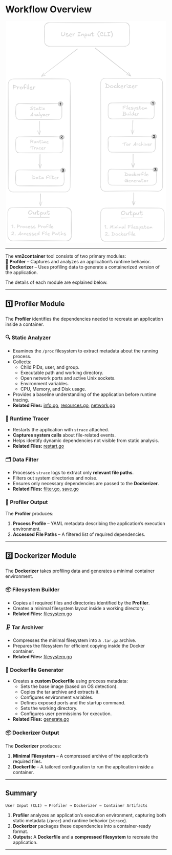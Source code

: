 # Workflow Overview

<div style="text-align: center;">
    <img src="./component-diagram.png" alt="Workflow Overview" width="500">
</div>

---

The **vm2container** tool consists of two primary modules:  
🔹 **Profiler** – Captures and analyzes an application’s runtime behavior.  
🔹 **Dockerizer** – Uses profiling data to generate a containerized version of the application.

The details of each module are explained below.

---

## **1️⃣ Profiler Module**

The **Profiler** identifies the dependencies needed to recreate an application inside a container.

### **🔍 Static Analyzer**

- Examines the `/proc` filesystem to extract metadata about the running process.
- Collects:
  - Child PIDs, user, and group.
  - Executable path and working directory.
  - Open network ports and active Unix sockets.
  - Environment variables.
  - CPU, Memory, and Disk usage.
- Provides a baseline understanding of the application before runtime tracing.
- **Related Files:** [info.go](../internal/profiler/info.go), [resources.go](../internal/profiler/resources.go), [network.go](../internal/profiler/network.go)

### **📡 Runtime Tracer**

- Restarts the application with `strace` attached.
- **Captures system calls** about file-related events.
- Helps identify dynamic dependencies not visible from static analysis.
- **Related Files:** [restart.go](../internal/profiler/restart.go)

### **🗂️ Data Filter**

- Processes `strace` logs to extract only **relevant file paths**.
- Filters out system directories and noise.
- Ensures only necessary dependencies are passed to the **Dockerizer**.
- **Related Files:** [filter.go](../internal/profiler/filter.go), [save.go](../internal/profiler/save.go)

### **📝 Profiler Output**

The **Profiler** produces:

1. **Process Profile** – YAML metadata describing the application’s execution environment.
2. **Accessed File Paths** – A filtered list of required dependencies.

---

## **2️⃣ Dockerizer Module**

The **Dockerizer** takes profiling data and generates a minimal container environment.

### **📦 Filesystem Builder**

- Copies all required files and directories identified by the **Profiler**.
- Creates a minimal filesystem layout inside a working directory.
- **Related Files:** [filesystem.go](../internal/dockerizer/filesystem.go)

### **🗜️ Tar Archiver**

- Compresses the minimal filesystem into a `.tar.gz` archive.
- Prepares the filesystem for efficient copying inside the Docker container.
- **Related Files:** [filesystem.go](../internal/dockerizer/filesystem.go)

### **📜 Dockerfile Generator**

- Creates a **custom Dockerfile** using process metadata:
  - Sets the base image (based on OS detection).
  - Copies the tar archive and extracts it.
  - Configures environment variables.
  - Defines exposed ports and the startup command.
  - Sets the working directory.
  - Configures user permissions for execution.
- **Related Files:** [generate.go](../internal/dockerizer/generate.go)

### **📦 Dockerizer Output**

The **Dockerizer** produces:

1. **Minimal Filesystem** – A compressed archive of the application’s required files.
2. **Dockerfile** – A tailored configuration to run the application inside a container.

---

## **Summary**

```plaintext
User Input (CLI) → Profiler → Dockerizer → Container Artifacts
```

1. **Profiler** analyzes an application’s execution environment, capturing both static metadata (`/proc`) and runtime behavior (`strace`).
2. **Dockerizer** packages these dependencies into a container-ready format.
3. **Outputs:** A **Dockerfile** and a **compressed filesystem** to recreate the application.

---
